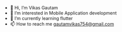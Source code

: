 - 👋 Hi, I’m Vikas Gautam
- 👀 I’m interested in Mobile Application development 
- 🌱 I’m currently learning flutter 
- 📫 How to reach me gautamvikas754@gmail.com

<!---
Vikas-Gautam-21/Vikas-Gautam-21 is a ✨ special ✨ repository because its `README.md` (this file) appears on your GitHub profile.
You can click the Preview link to take a look at your changes.
--->
